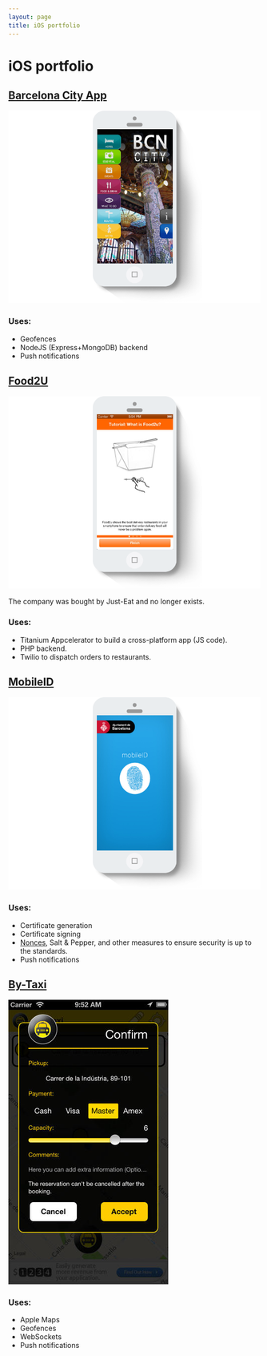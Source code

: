 ```yaml
---
layout: page
title: iOS portfolio
---
```


# iOS portfolio

## [Barcelona City App](https://itunes.apple.com/gb/app/barcelona-city-app/id660676262?mt=8)

![Barcelona City App](/assets/bcncity.png)

### Uses:

* Geofences
* NodeJS (Express+MongoDB) backend
* Push notifications

## [Food2U](http://appcircus.com/apps/food2u)

![Food2U](/assets/food2u.png)

The company was bought by Just-Eat and no longer exists.

### Uses:

* Titanium Appcelerator to build a cross-platform app (JS code).
* PHP backend.
* Twilio to dispatch orders to restaurants.

## [MobileID](http://www.mobileid.cat/en/)

![MobileID](/assets/mobileid.png)

### Uses:

* Certificate generation
* Certificate signing
* [Nonces](https://en.wikipedia.org/wiki/Cryptographic_nonce), Salt & Pepper, and other measures to ensure security is up to the standards.
* Push notifications

## [By-Taxi](https://itunes.apple.com/gb/app/by-taxi/id524360817?mt=8)

![By-Taxi](/assets/bytaxi-ios.jpeg)

### Uses:

* Apple Maps
* Geofences
* WebSockets
* Push notifications
